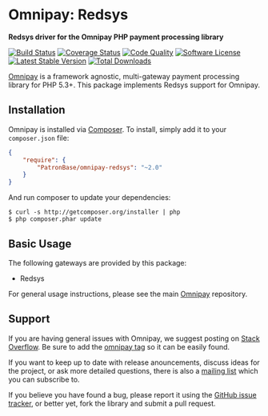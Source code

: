 # Omnipay: Redsys

**Redsys driver for the Omnipay PHP payment processing library**

[![Build Status](https://travis-ci.org/PatronBase/omnipay-redsys.png?branch=master)](https://travis-ci.org/PatronBase/omnipay-redsys)
[![Coverage Status](https://img.shields.io/scrutinizer/coverage/g/PatronBase/omnipay-redsys.svg?style=flat)](https://scrutinizer-ci.com/g/PatronBase/omnipay-redsys/code-structure)
[![Code Quality](https://img.shields.io/scrutinizer/g/PatronBase/omnipay-redsys.svg?style=flat)](https://scrutinizer-ci.com/g/PatronBase/omnipay-redsys/?branch=master)
[![Software License](https://img.shields.io/badge/license-MIT-brightgreen.svg?style=flat)](LICENSE.md)
[![Latest Stable Version](https://poser.pugx.org/PatronBase/omnipay-redsys/version.png)](https://packagist.org/packages/patronbase/omnipay-redsys)
[![Total Downloads](https://poser.pugx.org/patronbase/omnipay-redsys/d/total.png)](https://packagist.org/packages/patronbase/omnipay-redsys)


[Omnipay](https://github.com/thephpleague/omnipay) is a framework agnostic, multi-gateway payment
processing library for PHP 5.3+. This package implements Redsys support for Omnipay.

## Installation

Omnipay is installed via [Composer](http://getcomposer.org/). To install, simply add it
to your `composer.json` file:

```json
{
    "require": {
        "PatronBase/omnipay-redsys": "~2.0"
    }
}
```

And run composer to update your dependencies:

    $ curl -s http://getcomposer.org/installer | php
    $ php composer.phar update

## Basic Usage

The following gateways are provided by this package:

* Redsys

For general usage instructions, please see the main [Omnipay](https://github.com/thephpleague/omnipay)
repository.

## Support

If you are having general issues with Omnipay, we suggest posting on
[Stack Overflow](http://stackoverflow.com/). Be sure to add the
[omnipay tag](http://stackoverflow.com/questions/tagged/omnipay) so it can be easily found.

If you want to keep up to date with release anouncements, discuss ideas for the project,
or ask more detailed questions, there is also a [mailing list](https://groups.google.com/forum/#!forum/omnipay) which
you can subscribe to.

If you believe you have found a bug, please report it using the [GitHub issue tracker](https://github.com/PatronBase/omnipay-redsys/issues),
or better yet, fork the library and submit a pull request.
